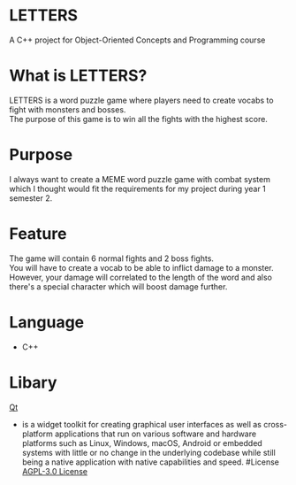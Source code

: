 # LETTERS
A C++ project for Object-Oriented Concepts and Programming course
# What is LETTERS?
LETTERS is a word puzzle game where players need to create vocabs to fight with monsters and bosses.<br>
The purpose of this game is to win all the fights with the highest score.
# Purpose
I always want to create a MEME word puzzle game with combat system which I thought would fit the requirements for my project during year 1 semester 2.
# Feature
The game will contain 6 normal fights and 2 boss fights.<br>
You will have to create a vocab to be able to inflict damage to a monster.<br>
However, your damage will correlated to the length of the word and also there's a special character which will boost damage further.
# Language
* C++
# Libary
[Qt](https://www.qt.io/) <br>
-  is a widget toolkit for creating graphical user interfaces as well as cross-platform applications that run on various software and hardware platforms such as Linux, Windows, macOS, Android or embedded systems with little or no change in the underlying codebase while still being a native application with native capabilities and speed.
#License
[AGPL-3.0 License](https://github.com/Krissy510/LETTERS/blob/main/LICENSE)
